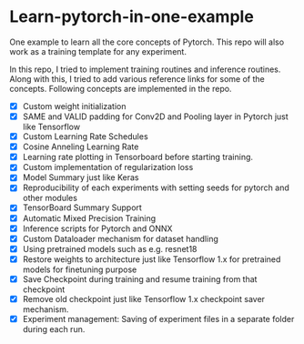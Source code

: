 # Learn-pytorch-in-one-example
One example to learn all the core concepts of Pytorch. This repo will also work as a training template for any experiment.

In this repo, I tried to implement training routines and inference routines. Along with this, I tried to add various reference links for some of the concepts. Following concepts are implemented in the repo.

- [x] Custom weight initialization 
- [x] SAME and VALID padding for Conv2D and Pooling layer in Pytorch just like Tensorflow 
- [x] Custom Learning Rate Schedules
- [x] Cosine Anneling Learning Rate
- [x] Learning rate plotting in Tensorboard before starting training.
- [x] Custom implementation of regularization loss
- [x] Model Summary just like Keras
- [x] Reproducibility of each experiments with setting seeds for pytorch and other modules
- [x] TensorBoard Summary Support
- [x] Automatic Mixed Precision Training
- [x] Inference scripts for Pytorch and ONNX
- [x] Custom Dataloader mechanism for dataset handling 
- [x] Using pretrained models such as e.g. resnet18
- [x] Restore weights to architecture just like Tensorflow 1.x for pretrained models for finetuning purpose
- [x] Save Checkpoint during training and resume training from that checkpoint
- [x] Remove old checkpoint just like Tensorflow 1.x checkpoint saver mechanism.
- [x] Experiment management: Saving of experiment files in a separate folder during each run.
